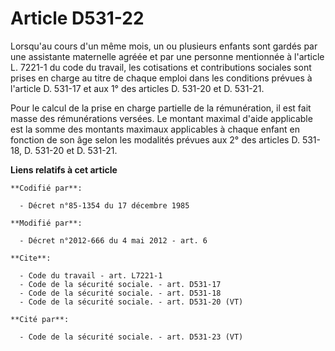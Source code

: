 # Article D531-22

Lorsqu'au cours d'un même mois, un ou plusieurs enfants sont gardés par une assistante maternelle agréée et par une personne
mentionnée à l'article L. 7221-1 du code du travail, les cotisations et contributions sociales sont prises en charge au titre
de chaque emploi dans les conditions prévues à l'article D. 531-17 et aux 1° des articles D. 531-20 et D. 531-21. 

Pour le calcul de la prise en charge partielle de la rémunération, il est fait masse des rémunérations versées. Le montant
maximal d'aide applicable est la somme des montants maximaux applicables à chaque enfant en fonction de son âge selon les
modalités prévues aux 2° des articles D. 531-18, D. 531-20 et D. 531-21.

**Liens relatifs à cet article**

	**Codifié par**:

	  - Décret n°85-1354 du 17 décembre 1985

	**Modifié par**:

	  - Décret n°2012-666 du 4 mai 2012 - art. 6

	**Cite**:

	  - Code du travail - art. L7221-1
	  - Code de la sécurité sociale. - art. D531-17
	  - Code de la sécurité sociale. - art. D531-18
	  - Code de la sécurité sociale. - art. D531-20 (VT)

	**Cité par**:

	  - Code de la sécurité sociale. - art. D531-23 (VT)
